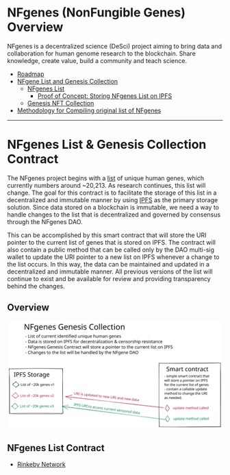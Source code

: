 # NFgenes (NonFungible Genes) Overview

NFgenes is a decentralized science (DeSci) project aiming to bring data and collaboration for human genome research to the blockchain. Share knowledge, create value, build a community and teach science.

- [Roadmap](https://github.com/nfgenes/overview#roadmap)
- [NFgene List and Genesis Collection](https://github.com/nfgenes/nfgenes_list#nfgenes-nonfungible-genes-overview)
    - [NFgenes List](https://github.com/nfgenes/nfgenes_list/tree/main/data#nfgenes-list)
        - [Proof of Concept: Storing NFgenes List on IPFS](https://nfgeneslist.onrender.com/)
    - [Genesis NFT Collection](https://github.com/nfgenes/nfgenes_contract)
- [Methodology for Compiling original list of NFgenes](https://github.com/nfgenes/compile_genesis_gene_list)
------------

# NFgenes List & Genesis Collection Contract
The NFgenes project begins with a [list](https://github.com/nfgenes/nfgenes_list/tree/main/data#nfgenes-list) of unique human genes, which currently numbers around ~20,213. As research continues, this list will change. The goal for this contract is to facilitate the storage of this list in a decentralized and immutable manner by using [IPFS](https://ipfs.io/) as the primary storage solution. Since data stored on a blockchain is immutable, we need a way to handle changes to the list that is decentralized and governed by consensus through the NFgenes DAO.

This can be accomplished by this smart contract that will store the URI pointer to the current list of genes that is stored on IPFS. The contract will also contain a public method that can be called only by the DAO multi-sig wallet to update the URI pointer to a new list on IPFS whenever a change to the list occurs. In this way, the data can be maintained and updated in a decentralized and immutable manner. All previous versions of the list will continue to exist and be available for review and providing transparency behind the changes.

## Overview
![NFgenes List Overview](https://github.com/nfgenes/nfgenes_list/blob/main/NFgenes_Genesis_List_Overview.svg)

## NFgenes List Contract
- [Rinkeby Network](https://rinkeby.etherscan.io/address/0xfb5b218698ca952fcca7e6d27955de0df639138a)